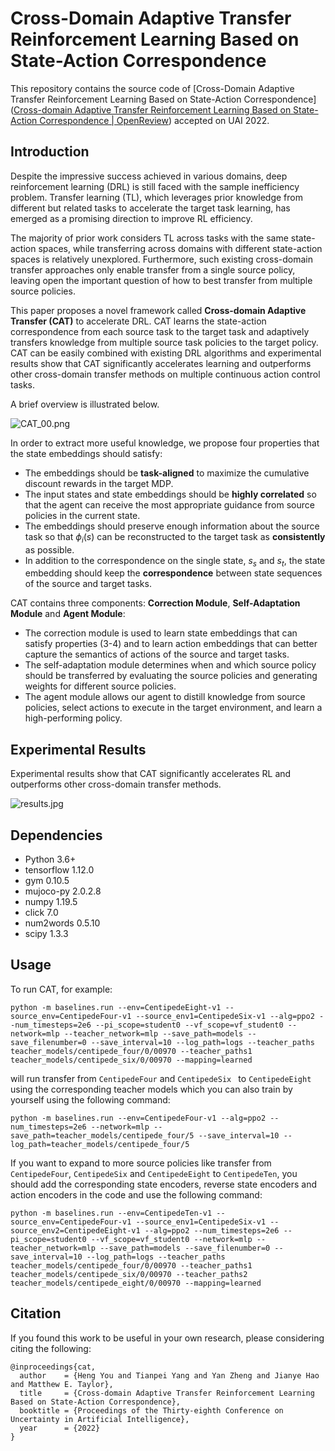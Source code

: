 # Cross-Domain Adaptive Transfer Reinforcement Learning Based on State-Action Correspondence

This repository contains the source code of [Cross-Domain Adaptive Transfer Reinforcement Learning Based on State-Action Correspondence]([Cross-domain Adaptive Transfer Reinforcement Learning Based on State-Action Correspondence | OpenReview](https://openreview.net/forum?id=ShN3hPUsce5)) accepted on UAI 2022. 

## Introduction

Despite the impressive success achieved in various domains, deep reinforcement learning (DRL) is still faced with the sample inefficiency problem. Transfer learning (TL), which leverages prior knowledge from different but related tasks to accelerate the target task learning, has emerged as a promising direction to improve RL efficiency. 

The majority of prior work considers TL across tasks with the same state-action spaces, while transferring across domains with different state-action spaces is relatively unexplored. Furthermore, such existing cross-domain transfer approaches only enable transfer from a single source policy, leaving open the important question of how to best transfer from multiple source policies. 

This paper proposes a novel framework called **Cross-domain Adaptive Transfer (CAT)** to accelerate DRL. CAT learns the state-action correspondence from each source task to the target task and adaptively transfers knowledge from multiple source task policies to the target policy. CAT can be easily combined with existing DRL algorithms and experimental results show that CAT significantly accelerates learning and outperforms other cross-domain transfer methods on multiple continuous action control tasks.

A brief overview is illustrated below.

![CAT_00.png](https://s2.loli.net/2022/06/06/lpJjAaGKVOutHx9.png)

In order to extract more useful knowledge, we propose four properties that the state embeddings should satisfy:

- The embeddings should be **task-aligned** to maximize the cumulative discount rewards in the target MDP. 
- The input states and state embeddings should be **highly correlated** so that the agent can receive the most appropriate guidance from source policies in the current state.
- The embeddings should preserve enough information about the source task so that $\phi_i(s)$ can be reconstructed to the target task as **consistently** as possible.
- In addition to the correspondence on the single state, $s_s$ and $s_t$, the state embedding should keep the **correspondence** between state sequences of the source and target tasks.

CAT contains three components: **Correction Module**, **Self-Adaptation Module** and **Agent Module**:

- The correction module is used to learn state embeddings that can satisfy properties (3-4) and to learn action embeddings that can better capture the semantics of actions of the source and target tasks.
- The self-adaptation module determines when and which source policy should be transferred by evaluating the source policies and generating weights for different source policies.
- The agent module allows our agent to distill knowledge from source policies, select actions to execute in the target environment, and learn a high-performing policy.

## Experimental Results

Experimental results show that CAT significantly accelerates RL and outperforms other cross-domain transfer methods.

![results.jpg](https://s2.loli.net/2022/06/16/DpSEYRIMr7vxu1s.png)

## Dependencies

- Python 3.6+
- tensorflow 1.12.0
- gym 0.10.5
- mujoco-py 2.0.2.8
- numpy 1.19.5
- click 7.0
- num2words 0.5.10
- scipy 1.3.3

## Usage

To run CAT, for example:

```eval
python -m baselines.run --env=CentipedeEight-v1 --source_env=CentipedeFour-v1 --source_env1=CentipedeSix-v1 --alg=ppo2 --num_timesteps=2e6 --pi_scope=student0 --vf_scope=vf_student0 --network=mlp --teacher_network=mlp --save_path=models --save_filenumber=0 --save_interval=10 --log_path=logs --teacher_paths teacher_models/centipede_four/0/00970 --teacher_paths1 teacher_models/centipede_six/0/00970 --mapping=learned
```

will run transfer from `CentipedeFour` and `CentipedeSix ` to `CentipedeEight` using the corresponding teacher models which you can also train by yourself using the following command:

```
python -m baselines.run --env=CentipedeFour-v1 --alg=ppo2 --num_timesteps=2e6 --network=mlp --save_path=teacher_models/centipede_four/5 --save_interval=10 --log_path=teacher_models/centipede_four/5
```

 If you want to expand to more source policies like transfer from `CentipedeFour`, `CentipedeSix` and `CentipedeEight` to `CentipedeTen`, you should add the corresponding state encoders, reverse state encoders and action encoders in the code and use the following command:

```
python -m baselines.run --env=CentipedeTen-v1 --source_env=CentipedeFour-v1 --source_env1=CentipedeSix-v1 --source_env2=CentipedeEight-v1 --alg=ppo2 --num_timesteps=2e6 --pi_scope=student0 --vf_scope=vf_student0 --network=mlp --teacher_network=mlp --save_path=models --save_filenumber=0 --save_interval=10 --log_path=logs --teacher_paths teacher_models/centipede_four/0/00970 --teacher_paths1 teacher_models/centipede_six/0/00970 --teacher_paths2 teacher_models/centipede_eight/0/00970 --mapping=learned
```



## Citation

If you found this work to be useful in your own research, please considering citing the following:

```
@inproceedings{cat,
  author    = {Heng You and Tianpei Yang and Yan Zheng and Jianye Hao and Matthew E. Taylor},
  title     = {Cross-domain Adaptive Transfer Reinforcement Learning Based on State-Action Correspondence},
  booktitle = {Proceedings of the Thirty-eighth Conference on Uncertainty in Artificial Intelligence},
  year      = {2022}
}
```


